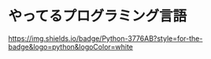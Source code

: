 # やってるプログラミング言語
https://img.shields.io/badge/Python-3776AB?style=for-the-badge&logo=python&logoColor=white
